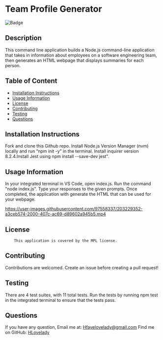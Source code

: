 # Team Profile Generator
![Badge](https://img.shields.io/badge/license-MPL-blue.svg)
## Description
This command line application builds a Node.js command-line application that takes in information about employees on a software engineering team, then generates an HTML webpage that displays summaries for each person. 

## Table of Content
- [Installation Instructions](#installation)
- [Usage Information](#usage)
- [License](#license)
- [Contributing](#contributing)
- [Testing](#test)
- [Questions](#questions)

## Installation Instructions
Fork and clone this Github repo. Install Node.js Version Manager (nvm) locally and run “npm init -y” in the terminal. Install inquirer version 8.2.4.Install Jest using npm install --save-dev jest".

## Usage Information
In your integrated terminal in VS Code, open index.js. Run the command "node index.js". Type your responses to the given prompts. Once completed, the application with generate the HTML  that can be used for your webpage.



https://user-images.githubusercontent.com/97558337/203229352-a3ceb574-2000-407c-ac69-d89602a945b5.mp4



## License
        This application is covered by the MPL license.

## Contributing
Contributions are welcomed. Create an issue before creating a pull request!

## Testing
There are 4 test suites, with 11 total tests. Run the tests by running npm test in the integrated terminal to ensure that the tests pass.


## Questions
If you have any question, Email me at: Hfayelovelady@gmail.com 
Find me on GitHub: [HLovelady](https://github.com/HLovelady)
